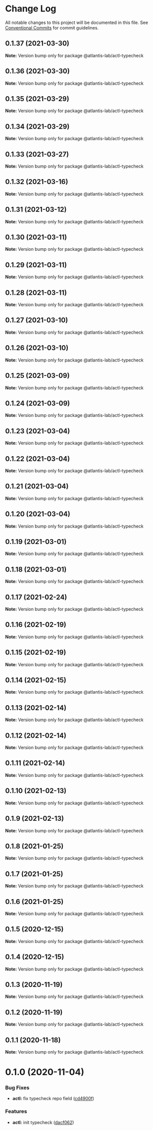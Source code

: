 # Change Log

All notable changes to this project will be documented in this file.
See [Conventional Commits](https://conventionalcommits.org) for commit guidelines.

## 0.1.37 (2021-03-30)

**Note:** Version bump only for package @atlantis-lab/actl-typecheck





## 0.1.36 (2021-03-30)

**Note:** Version bump only for package @atlantis-lab/actl-typecheck





## 0.1.35 (2021-03-29)

**Note:** Version bump only for package @atlantis-lab/actl-typecheck





## 0.1.34 (2021-03-29)

**Note:** Version bump only for package @atlantis-lab/actl-typecheck





## 0.1.33 (2021-03-27)

**Note:** Version bump only for package @atlantis-lab/actl-typecheck





## 0.1.32 (2021-03-16)

**Note:** Version bump only for package @atlantis-lab/actl-typecheck





## 0.1.31 (2021-03-12)

**Note:** Version bump only for package @atlantis-lab/actl-typecheck





## 0.1.30 (2021-03-11)

**Note:** Version bump only for package @atlantis-lab/actl-typecheck





## 0.1.29 (2021-03-11)

**Note:** Version bump only for package @atlantis-lab/actl-typecheck





## 0.1.28 (2021-03-11)

**Note:** Version bump only for package @atlantis-lab/actl-typecheck





## 0.1.27 (2021-03-10)

**Note:** Version bump only for package @atlantis-lab/actl-typecheck





## 0.1.26 (2021-03-10)

**Note:** Version bump only for package @atlantis-lab/actl-typecheck





## 0.1.25 (2021-03-09)

**Note:** Version bump only for package @atlantis-lab/actl-typecheck





## 0.1.24 (2021-03-09)

**Note:** Version bump only for package @atlantis-lab/actl-typecheck





## 0.1.23 (2021-03-04)

**Note:** Version bump only for package @atlantis-lab/actl-typecheck





## 0.1.22 (2021-03-04)

**Note:** Version bump only for package @atlantis-lab/actl-typecheck





## 0.1.21 (2021-03-04)

**Note:** Version bump only for package @atlantis-lab/actl-typecheck





## 0.1.20 (2021-03-04)

**Note:** Version bump only for package @atlantis-lab/actl-typecheck





## 0.1.19 (2021-03-01)

**Note:** Version bump only for package @atlantis-lab/actl-typecheck





## 0.1.18 (2021-03-01)

**Note:** Version bump only for package @atlantis-lab/actl-typecheck





## 0.1.17 (2021-02-24)

**Note:** Version bump only for package @atlantis-lab/actl-typecheck





## 0.1.16 (2021-02-19)

**Note:** Version bump only for package @atlantis-lab/actl-typecheck





## 0.1.15 (2021-02-19)

**Note:** Version bump only for package @atlantis-lab/actl-typecheck





## 0.1.14 (2021-02-15)

**Note:** Version bump only for package @atlantis-lab/actl-typecheck





## 0.1.13 (2021-02-14)

**Note:** Version bump only for package @atlantis-lab/actl-typecheck





## 0.1.12 (2021-02-14)

**Note:** Version bump only for package @atlantis-lab/actl-typecheck





## 0.1.11 (2021-02-14)

**Note:** Version bump only for package @atlantis-lab/actl-typecheck





## 0.1.10 (2021-02-13)

**Note:** Version bump only for package @atlantis-lab/actl-typecheck





## 0.1.9 (2021-02-13)

**Note:** Version bump only for package @atlantis-lab/actl-typecheck





## 0.1.8 (2021-01-25)

**Note:** Version bump only for package @atlantis-lab/actl-typecheck





## 0.1.7 (2021-01-25)

**Note:** Version bump only for package @atlantis-lab/actl-typecheck





## 0.1.6 (2021-01-25)

**Note:** Version bump only for package @atlantis-lab/actl-typecheck





## 0.1.5 (2020-12-15)

**Note:** Version bump only for package @atlantis-lab/actl-typecheck





## 0.1.4 (2020-12-15)

**Note:** Version bump only for package @atlantis-lab/actl-typecheck





## 0.1.3 (2020-11-19)

**Note:** Version bump only for package @atlantis-lab/actl-typecheck





## 0.1.2 (2020-11-19)

**Note:** Version bump only for package @atlantis-lab/actl-typecheck





## 0.1.1 (2020-11-18)

**Note:** Version bump only for package @atlantis-lab/actl-typecheck





# 0.1.0 (2020-11-04)


### Bug Fixes

* **actl:** fix typecheck repo field ([cd4900f](https://github.com/Atlantis-Lab/actl/commit/cd4900f7ee2e0ee2441a0848f20919e281de1869))


### Features

* **actl:** init typecheck ([dacf062](https://github.com/Atlantis-Lab/actl/commit/dacf0621afc69332048b74e27771eccbd13bf312))
